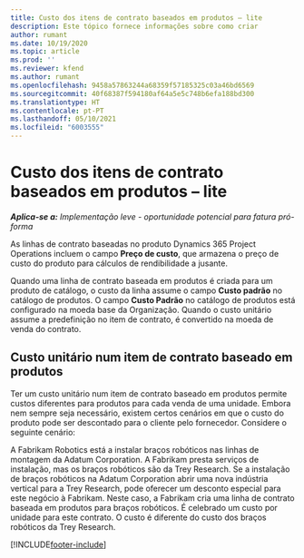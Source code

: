 ```yaml
---
title: Custo dos itens de contrato baseados em produtos – lite
description: Este tópico fornece informações sobre como criar
author: rumant
ms.date: 10/19/2020
ms.topic: article
ms.prod: ''
ms.reviewer: kfend
ms.author: rumant
ms.openlocfilehash: 9458a57863244a68359f57185325c03a46bd6569
ms.sourcegitcommit: 40f68387f594180af64a5e5c748b6efa188bd300
ms.translationtype: HT
ms.contentlocale: pt-PT
ms.lasthandoff: 05/10/2021
ms.locfileid: "6003555"
---
```

# <a name="cost-product-based-contract-lines---lite"></a>Custo dos itens de contrato baseados em produtos – lite

_**Aplica-se a:** Implementação leve - oportunidade potencial para fatura pró-forma_


As linhas de contrato baseadas no produto Dynamics 365 Project Operations incluem o campo **Preço de custo**, que armazena o preço de custo do produto para cálculos de rendibilidade a jusante.

Quando uma linha de contrato baseada em produtos é criada para um produto de catálogo, o custo da linha assume o campo **Custo padrão** no catálogo de produtos. O campo **Custo Padrão** no catálogo de produtos está configurado na moeda base da Organização. Quando o custo unitário assume a predefinição no item de contrato, é convertido na moeda de venda do contrato.

## <a name="unit-cost-on-a-product-based-contract-line"></a>Custo unitário num item de contrato baseado em produtos

Ter um custo unitário num item de contrato baseado em produtos permite custos diferentes para produtos para cada venda de uma unidade. Embora nem sempre seja necessário, existem certos cenários em que o custo do produto pode ser descontado para o cliente pelo fornecedor. Considere o seguinte cenário:

A Fabrikam Robotics está a instalar braços robóticos nas linhas de montagem da Adatum Corporation. A Fabrikam presta serviços de instalação, mas os braços robóticos são da Trey Research. Se a instalação de braços robóticos na Adatum Corporation abrir uma nova indústria vertical para a Trey Research, pode oferecer um desconto especial para este negócio à Fabrikam. Neste caso, a Fabrikam cria uma linha de contrato baseada em produtos para braços robóticos. É celebrado um custo por unidade para este contrato. O custo é diferente do custo dos braços robóticos da Trey Research.


[!INCLUDE[footer-include](../../includes/footer-banner.md)]